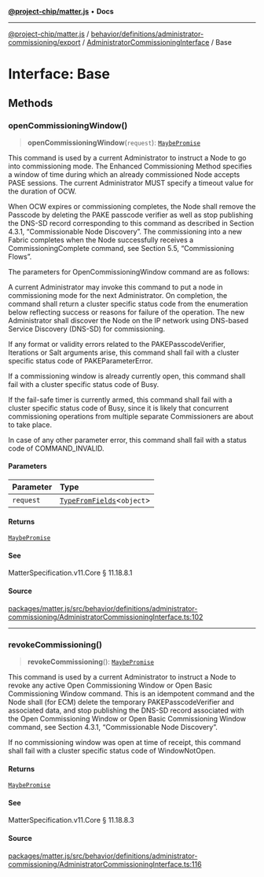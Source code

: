 [**@project-chip/matter.js**](../../../../../../../README.md) • **Docs**

***

[@project-chip/matter.js](../../../../../../../modules.md) / [behavior/definitions/administrator-commissioning/export](../../../README.md) / [AdministratorCommissioningInterface](../README.md) / Base

# Interface: Base

## Methods

### openCommissioningWindow()

> **openCommissioningWindow**(`request`): [`MaybePromise`](../../../../../../../util/export/README.md#maybepromiset)

This command is used by a current Administrator to instruct a Node to go into commissioning mode. The
Enhanced Commissioning Method specifies a window of time during which an already commissioned Node accepts
PASE sessions. The current Administrator MUST specify a timeout value for the duration of OCW.

When OCW expires or commissioning completes, the Node shall remove the Passcode by deleting the PAKE
passcode verifier as well as stop publishing the DNS-SD record corresponding to this command as described in
Section 4.3.1, “Commissionable Node Discovery”. The commissioning into a new Fabric completes when the Node
successfully receives a CommissioningComplete command, see Section 5.5, “Commissioning Flows”.

The parameters for OpenCommissioningWindow command are as follows:

A current Administrator may invoke this command to put a node in commissioning mode for the next
Administrator. On completion, the command shall return a cluster specific status code from the enumeration
below reflecting success or reasons for failure of the operation. The new Administrator shall discover the
Node on the IP network using DNS-based Service Discovery (DNS-SD) for commissioning.

If any format or validity errors related to the PAKEPasscodeVerifier, Iterations or Salt arguments arise,
this command shall fail with a cluster specific status code of PAKEParameterError.

If a commissioning window is already currently open, this command shall fail with a cluster specific status
code of Busy.

If the fail-safe timer is currently armed, this command shall fail with a cluster specific status code of
Busy, since it is likely that concurrent commissioning operations from multiple separate Commissioners are
about to take place.

In case of any other parameter error, this command shall fail with a status code of COMMAND_INVALID.

#### Parameters

| Parameter | Type |
| :------ | :------ |
| `request` | [`TypeFromFields`](../../../../../../../tlv/export/README.md#typefromfieldsf)\<`object`\> |

#### Returns

[`MaybePromise`](../../../../../../../util/export/README.md#maybepromiset)

#### See

MatterSpecification.v11.Core § 11.18.8.1

#### Source

[packages/matter.js/src/behavior/definitions/administrator-commissioning/AdministratorCommissioningInterface.ts:102](https://github.com/project-chip/matter.js/blob/7a8cbb56b87d4ccf34bec5a9a95ab40a1711324f/packages/matter.js/src/behavior/definitions/administrator-commissioning/AdministratorCommissioningInterface.ts#L102)

***

### revokeCommissioning()

> **revokeCommissioning**(): [`MaybePromise`](../../../../../../../util/export/README.md#maybepromiset)

This command is used by a current Administrator to instruct a Node to revoke any active Open Commissioning
Window or Open Basic Commissioning Window command. This is an idempotent command and the Node shall (for
ECM) delete the temporary PAKEPasscodeVerifier and associated data, and stop publishing the DNS-SD record
associated with the Open Commissioning Window or Open Basic Commissioning Window command, see Section 4.3.1,
“Commissionable Node Discovery”.

If no commissioning window was open at time of receipt, this command shall fail with a cluster specific
status code of WindowNotOpen.

#### Returns

[`MaybePromise`](../../../../../../../util/export/README.md#maybepromiset)

#### See

MatterSpecification.v11.Core § 11.18.8.3

#### Source

[packages/matter.js/src/behavior/definitions/administrator-commissioning/AdministratorCommissioningInterface.ts:116](https://github.com/project-chip/matter.js/blob/7a8cbb56b87d4ccf34bec5a9a95ab40a1711324f/packages/matter.js/src/behavior/definitions/administrator-commissioning/AdministratorCommissioningInterface.ts#L116)
